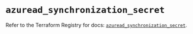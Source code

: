 # `azuread_synchronization_secret`

Refer to the Terraform Registry for docs: [`azuread_synchronization_secret`](https://registry.terraform.io/providers/hashicorp/azuread/3.6.0/docs/resources/synchronization_secret).
